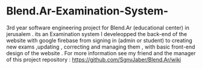 # Blend.Ar-Examination-System-
3rd year software engineering project for Blend.Ar (educational center) in jerusalem . its an Examination system 
I develeopped the back-end of the website with google firebase from signing in (admin or student) to creating new exams ,updating , correcting and managing them , with basic front-end design of the website .
For more information see my friend and the manager of this project repository : https://github.com/SgnvJaber/Blend.Ar/wiki
